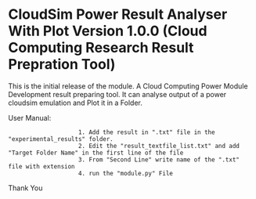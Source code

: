 CloudSim Power Result Analyser With Plot Version 1.0.0 (Cloud Computing Research Result Prepration Tool)
========================================================================================================

This is the initial release of the module. A Cloud Computing Power Module Development result preparing tool.
It can analyse output of a power cloudsim emulation and Plot it in a Folder.


User Manual:

                        1. Add the result in ".txt" file in the "experimental_results" folder.
                        2. Edit the "result_textfile_list.txt" and add "Target Folder Name" in the first line of the file
                        3. From "Second Line" write name of the ".txt" file with extension
                        4. run the "module.py" File


Thank You
